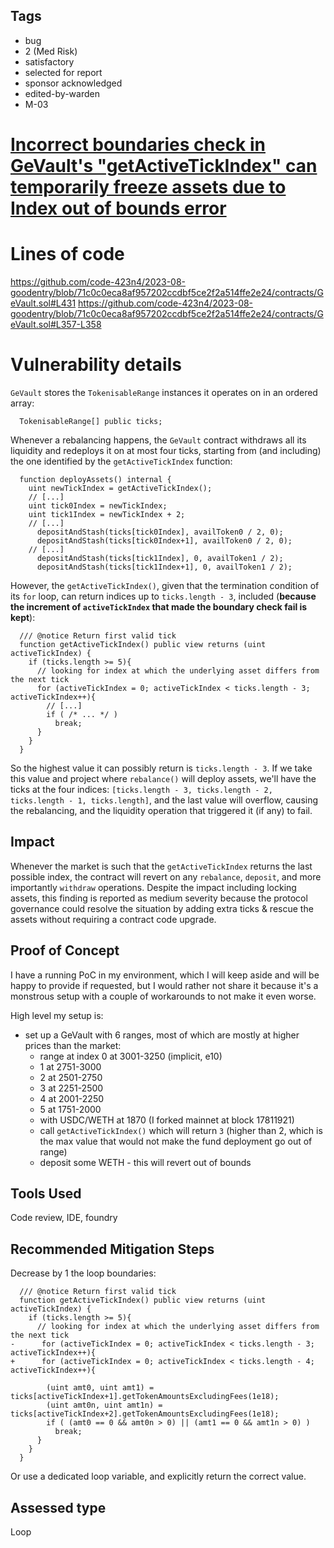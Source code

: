 ## Tags

- bug
- 2 (Med Risk)
- satisfactory
- selected for report
- sponsor acknowledged
- edited-by-warden
- M-03

# [Incorrect boundaries check in GeVault's "getActiveTickIndex" can temporarily freeze assets due to Index out of bounds error](https://github.com/code-423n4/2023-08-goodentry-findings/issues/379) 

# Lines of code

https://github.com/code-423n4/2023-08-goodentry/blob/71c0c0eca8af957202ccdbf5ce2f2a514ffe2e24/contracts/GeVault.sol#L431
https://github.com/code-423n4/2023-08-goodentry/blob/71c0c0eca8af957202ccdbf5ce2f2a514ffe2e24/contracts/GeVault.sol#L357-L358


# Vulnerability details

`GeVault` stores the `TokenisableRange` instances it operates on in an ordered array:
```Solidity
  TokenisableRange[] public ticks;
```
Whenever a rebalancing happens, the `GeVault` contract withdraws all its liquidity and redeploys it on at most four ticks, starting from (and including) the one identified by the `getActiveTickIndex` function:
```Solidity
  function deployAssets() internal { 
    uint newTickIndex = getActiveTickIndex();
    // [...]
    uint tick0Index = newTickIndex;
    uint tick1Index = newTickIndex + 2;
    // [...] 
      depositAndStash(ticks[tick0Index], availToken0 / 2, 0);
      depositAndStash(ticks[tick0Index+1], availToken0 / 2, 0);
    // [...]
      depositAndStash(ticks[tick1Index], 0, availToken1 / 2);
      depositAndStash(ticks[tick1Index+1], 0, availToken1 / 2);
```

However, the `getActiveTickIndex()`, given that the termination condition of its `for` loop, can return indices up to `ticks.length - 3`, included (**because the increment of `activeTickIndex` that made the boundary check fail is kept**):
```Solidity
  /// @notice Return first valid tick
  function getActiveTickIndex() public view returns (uint activeTickIndex) {
    if (ticks.length >= 5){
      // looking for index at which the underlying asset differs from the next tick
      for (activeTickIndex = 0; activeTickIndex < ticks.length - 3; activeTickIndex++){
        // [...]
        if ( /* ... */ )
          break;
      }
    }
  }
```
So the highest value it can possibly return is `ticks.length - 3`. If we take this value and project where `rebalance()` will deploy assets, we'll have the ticks at the four indices: `[ticks.length - 3, ticks.length - 2, ticks.length - 1, ticks.length]`, and the last value will overflow, causing the rebalancing, and the liquidity operation that triggered it (if any) to fail. 

## Impact
Whenever the market is such that the `getActiveTickIndex` returns the last possible index, the contract will revert on any `rebalance`, `deposit`, and more importantly `withdraw` operations. Despite the impact including locking assets, this finding is reported as medium severity because the protocol governance could resolve the situation by adding extra ticks & rescue the assets without requiring a contract code upgrade.

## Proof of Concept
I have a running PoC in my environment, which I will keep aside and will be happy to provide if requested, but I would rather not share it because it's a monstrous setup with a couple of workarounds to not make it even worse.

High level my setup is:
- set up a GeVault with 6 ranges, most of which are mostly at higher prices than the market:
  - range at index 0 at 3001-3250 (implicit, e10)
  - 1 at 2751-3000
  - 2 at 2501-2750
  - 3 at 2251-2500
  - 4 at 2001-2250
  - 5 at 1751-2000
  - with USDC/WETH at 1870 (I forked mainnet at block 17811921)
  - call `getActiveTickIndex()` which will return `3` (higher than 2, which is the max value that would not make the fund deployment go out of range)
  - deposit some WETH - this will revert out of bounds

## Tools Used
Code review, IDE, foundry

## Recommended Mitigation Steps
Decrease by 1 the loop boundaries:
```Solidity
  /// @notice Return first valid tick
  function getActiveTickIndex() public view returns (uint activeTickIndex) {
    if (ticks.length >= 5){
      // looking for index at which the underlying asset differs from the next tick
-      for (activeTickIndex = 0; activeTickIndex < ticks.length - 3; activeTickIndex++){
+      for (activeTickIndex = 0; activeTickIndex < ticks.length - 4; activeTickIndex++){

        (uint amt0, uint amt1) = ticks[activeTickIndex+1].getTokenAmountsExcludingFees(1e18);
        (uint amt0n, uint amt1n) = ticks[activeTickIndex+2].getTokenAmountsExcludingFees(1e18);
        if ( (amt0 == 0 && amt0n > 0) || (amt1 == 0 && amt1n > 0) )
          break;
      }
    }
  }

```
Or use a dedicated loop variable, and explicitly return the correct value.





## Assessed type

Loop